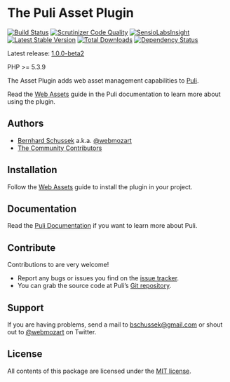 The Puli Asset Plugin
=====================

[![Build Status](https://travis-ci.org/puli/asset-plugin.svg?branch=1.0.0-beta2)](https://travis-ci.org/puli/asset-plugin)
[![Scrutinizer Code Quality](https://scrutinizer-ci.com/g/puli/asset-plugin/badges/quality-score.png?b=1.0.0-beta2)](https://scrutinizer-ci.com/g/puli/asset-plugin/?branch=1.0.0-beta2)
[![SensioLabsInsight](https://insight.sensiolabs.com/projects/2197ba95-f3a5-4434-a11f-0ea4e37a74de/mini.png)](https://insight.sensiolabs.com/projects/2197ba95-f3a5-4434-a11f-0ea4e37a74de)
[![Latest Stable Version](https://poser.pugx.org/puli/asset-plugin/v/stable.svg)](https://packagist.org/packages/puli/asset-plugin)
[![Total Downloads](https://poser.pugx.org/puli/asset-plugin/downloads.svg)](https://packagist.org/packages/puli/asset-plugin)
[![Dependency Status](https://www.versioneye.com/php/puli:asset-plugin/1.0.0/badge.svg)](https://www.versioneye.com/php/puli:asset-plugin/1.0.0)

Latest release: [1.0.0-beta2](https://packagist.org/packages/puli/asset-plugin#1.0.0-beta2)

PHP >= 5.3.9

The Asset Plugin adds web asset management capabilities to [Puli].

Read the [Web Assets] guide in the Puli documentation to learn more about
using the plugin.

Authors
-------

* [Bernhard Schussek] a.k.a. [@webmozart]
* [The Community Contributors]

Installation
------------

Follow the [Web Assets] guide to install the plugin in your project.

Documentation
-------------

Read the [Puli Documentation] if you want to learn more about Puli.

Contribute
----------

Contributions to are very welcome!

* Report any bugs or issues you find on the [issue tracker].
* You can grab the source code at Puli’s [Git repository].

Support
-------

If you are having problems, send a mail to bschussek@gmail.com or shout out to
[@webmozart] on Twitter.

License
-------

All contents of this package are licensed under the [MIT license].

[Puli]: http://puli.io
[Bernhard Schussek]: http://webmozarts.com
[The Community Contributors]: https://github.com/puli/asset-plugin/graphs/contributors
[Getting Started]: http://docs.puli.io/en/latest/getting-started.html
[Web Assets]: http://docs.puli.io/en/latest/web-assets.html
[Puli Documentation]: http://docs.puli.io/en/latest/index.html
[issue tracker]: https://github.com/puli/issues/issues
[Git repository]: https://github.com/puli/asset-plugin
[@webmozart]: https://twitter.com/webmozart
[MIT license]: LICENSE

